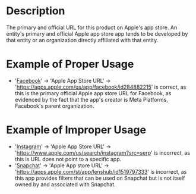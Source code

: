 # Description
The primary and official URL for this product on Apple's app store. An entity's primary and official Apple app store app tends to be developed by that entity or an organization directly affiliated with that entity.

# Example of Proper Usage
* '[Facebook](https://golden.com/wiki/Facebook_(platform)-3R5)' -> 'Apple App Store URL' -> 'https://apps.apple.com/us/app/facebook/id284882215' is correct, as this is the primary official Apple app store URL for Facebook, as evidenced by the fact that the app's creator is Meta Platforms, Facebook's parent organization.

# Example of Improper Usage
* '[Instagram](https://golden.com/wiki/Instagram-GP4KKM)' -> 'Apple App Store URL' -> 'https://www.apple.com/us/search/instagram?src=serp' is incorrect, as this is URL does not point to a specific app.
*  '[Snapchat](https://golden.com/wiki/Snapchat-6VVKYW)' -> 'Apple App store URL' -> 'https://apps.apple.com/st/app/lenshub/id1519797333' is incorrect, as this app provides filters that can be used on Snapchat but is not itself owned by and associated with Snapchat.
